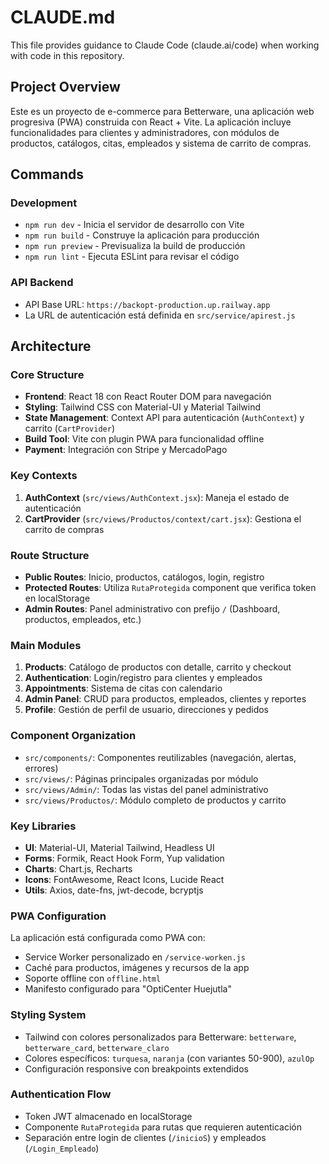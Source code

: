 # CLAUDE.md

This file provides guidance to Claude Code (claude.ai/code) when working with code in this repository.

## Project Overview

Este es un proyecto de e-commerce para Betterware, una aplicación web progresiva (PWA) construida con React + Vite. La aplicación incluye funcionalidades para clientes y administradores, con módulos de productos, catálogos, citas, empleados y sistema de carrito de compras.

## Commands

### Development
- `npm run dev` - Inicia el servidor de desarrollo con Vite
- `npm run build` - Construye la aplicación para producción
- `npm run preview` - Previsualiza la build de producción
- `npm run lint` - Ejecuta ESLint para revisar el código

### API Backend
- API Base URL: `https://backopt-production.up.railway.app`
- La URL de autenticación está definida en `src/service/apirest.js`

## Architecture

### Core Structure
- **Frontend**: React 18 con React Router DOM para navegación
- **Styling**: Tailwind CSS con Material-UI y Material Tailwind
- **State Management**: Context API para autenticación (`AuthContext`) y carrito (`CartProvider`)
- **Build Tool**: Vite con plugin PWA para funcionalidad offline
- **Payment**: Integración con Stripe y MercadoPago

### Key Contexts
1. **AuthContext** (`src/views/AuthContext.jsx`): Maneja el estado de autenticación
2. **CartProvider** (`src/views/Productos/context/cart.jsx`): Gestiona el carrito de compras

### Route Structure
- **Public Routes**: Inicio, productos, catálogos, login, registro
- **Protected Routes**: Utiliza `RutaProtegida` component que verifica token en localStorage
- **Admin Routes**: Panel administrativo con prefijo `/` (Dashboard, productos, empleados, etc.)

### Main Modules
1. **Products**: Catálogo de productos con detalle, carrito y checkout
2. **Authentication**: Login/registro para clientes y empleados
3. **Appointments**: Sistema de citas con calendario
4. **Admin Panel**: CRUD para productos, empleados, clientes y reportes
5. **Profile**: Gestión de perfil de usuario, direcciones y pedidos

### Component Organization
- `src/components/`: Componentes reutilizables (navegación, alertas, errores)
- `src/views/`: Páginas principales organizadas por módulo
- `src/views/Admin/`: Todas las vistas del panel administrativo
- `src/views/Productos/`: Módulo completo de productos y carrito

### Key Libraries
- **UI**: Material-UI, Material Tailwind, Headless UI
- **Forms**: Formik, React Hook Form, Yup validation
- **Charts**: Chart.js, Recharts
- **Icons**: FontAwesome, React Icons, Lucide React
- **Utils**: Axios, date-fns, jwt-decode, bcryptjs

### PWA Configuration
La aplicación está configurada como PWA con:
- Service Worker personalizado en `/service-worken.js`
- Caché para productos, imágenes y recursos de la app
- Soporte offline con `offline.html`
- Manifesto configurado para "OptiCenter Huejutla"

### Styling System
- Tailwind con colores personalizados para Betterware: `betterware`, `betterware_card`, `betterware_claro`
- Colores específicos: `turquesa`, `naranja` (con variantes 50-900), `azulOp`
- Configuración responsive con breakpoints extendidos

### Authentication Flow
- Token JWT almacenado en localStorage
- Componente `RutaProtegida` para rutas que requieren autenticación
- Separación entre login de clientes (`/inicioS`) y empleados (`/Login_Empleado`)